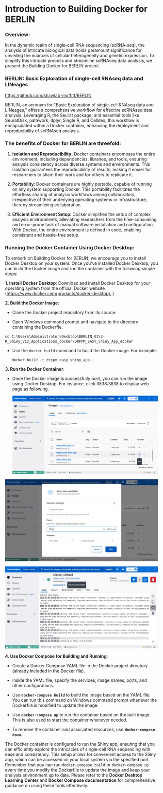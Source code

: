 # Introduction to Building Docker for BERLIN

### **Overview:**

In the dynamic realm of single-cell RNA sequencing (scRNA-seq), the analysis of intricate biological data holds paramount significance for unveiling the nuances of cellular heterogeneity and genetic expression. To simplify this intricate process and streamline scRNAseq data analysis, we present the Building Docker for BERLIN project.

### **BERLIN: Basic Exploration of single-cell RNAseq data and LINeages**

<https://github.com/shawlab-moffitt/BERLIN>

BERLIN, an acronym for "Basic Exploration of single-cell RNAseq data and LINeages," offers a comprehensive workflow for effective scRNAseq data analysis. Leveraging R, the Seurat package, and essential tools like SeuratDisk, pathwork, dplyr, Single R, and Celldex, this workflow is encapsulated within a Docker container, enhancing the deployment and reproducibility of scRNAseq analysis.

### The benefits of Docker for BERLIN are threefold:

1.  **Isolation and Reproducibility:** Docker containers encompass the entire environment, including dependencies, libraries, and tools, ensuring analysis consistency across diverse systems and environments. This isolation guarantees the reproducibility of results, making it easier for researchers to share their work and for others to replicate it.

2.  **Portability**: Docker containers are highly portable, capable of running on any system supporting Docker. This portability facilitates the effortless sharing of analysis workflows among collaborators, irrespective of their underlying operating systems or infrastructure, thereby streamlining collaboration.

3.  **Efficient Environment Setup**: Docker simplifies the setup of complex analysis environments, alleviating researchers from the time-consuming and error-prone task of manual software installation and configuration. With Docker, the entire environment is defined in code, enabling consistent and hassle-free setup.

### **Running the Docker Container Using Docker Desktop**:

To embark on Building Docker for BERLIN, we encourage you to install Docker Desktop on your system. Once you've installed Docker Desktop, you can build the Docker image and run the container with the following simple steps:

**1. Install Docker Desktop**: Download and install Docker Desktop for your operating system from the official Docker website ([https://www.docker.com/products/docker-desktop).](https://www.docker.com/products/docker-desktop).)

**2. Build the Docker Image**:

-   Clone the Docker project repository from its source.

-   Open Windows command prompt and navigate to the directory containing the Dockerfie.

```         
cd C:\Users\Administrator\Desktop\BERLIN_02\3-R_Shiny_Viz_Applications_docker\DRPPM_EASY_Shiny_App_docker
```

-   Use the `docker build` command to build the Docker image. For example:

```         
   docker build -t drppm_easy_shiny_app .
```

**3. Run the Docker Container**:

-   Once the Docker image is successfully built, you can run the image using Docker Desktop. For instance, click 3838:3838 to display web page as following.

    ![](https://github.com/chingyaousf/Introduction-to-Building-Docker-for-BERLIN/blob/main/data/Docker%20Desktop%20images.jpg?raw=true)

![](https://github.com/chingyaousf/Introduction-to-Building-Docker-for-BERLIN/blob/main/data/Docker%20Desktop%20images_02.jpg?raw=true)

![](https://github.com/chingyaousf/Introduction-to-Building-Docker-for-BERLIN/blob/main/data/Docker%20Desktop%20images_03.jpg?raw=true)

**4. Use Docker Compose for Building and Running**:

-   Create a Docker Compose YAML file in the Docker project directory (already included in the Docker file).

-   Inside the YAML file, specify the services, image names, ports, and other configurations.

-   Use **`docker-compose build`** to build the image based on the YAML file. You can run this command on Windows command prompt whenever the Dockerfile is modified to update the image.

-   Use **`docker-compose up`** to run the container based on the built image. This is also used to start the container whenever needed.

-   To remove the container and associated resources, use **`docker-compose down`**.

The Docker container is configured to run the Shiny app, ensuring that you can efficiently explore the intricacies of single-cell RNA sequencing with ease and consistency. This setup allows for convenient access to the Shiny app, which can be accessed on your local system via the specified port. Remember that you can run `docker-compose build` or `docker-compose up` every time you modify the Dockerfile to update the image and keep your analysis environment up to date. Please refer to the **Docker Desktop Learning Center** and **Docker Compose documentation** for comprehensive guidance on using these tools effectively.

## 
